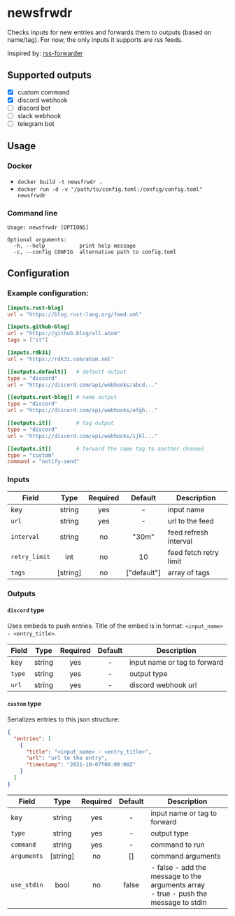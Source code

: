 # newsfrwdr

Checks inputs for new entries and forwards them to outputs (based on name/tag). For now, the only inputs it supports are rss feeds.

Inspired by: [rss-forwarder](https://github.com/morphy2k/rss-forwarder)

## Supported outputs

- [x] custom command
- [x] discord webhook
- [ ] discord bot
- [ ] slack webhook
- [ ] telegram bot

## Usage

### Docker

- `docker build -t newsfrwdr .`
- `docker run -d -v "/path/to/config.toml:/config/config.toml" newsfrwdr`

### Command line

```
Usage: newsfrwdr [OPTIONS]

Optional arguments:
  -h, --help           print help message
  -c, --config CONFIG  alternative path to config.toml
```

## Configuration

### Example configuration:

```toml
[inputs.rust-blog]
url = "https://blog.rust-lang.org/feed.xml"

[inputs.github-blog]
url = "https://github.blog/all.atom"
tags = ["it"]

[inputs.rdk31]
url = "https://rdk31.com/atom.xml"

[[outputs.default]]   # default output
type = "discord"
url = "https://discord.com/api/webhooks/abcd..."

[[outputs.rust-blog]] # name output
type = "discord"
url = "https://discord.com/api/webhooks/efgh..."

[[outputs.it]]        # tag output
type = "discord"
url = "https://discord.com/api/webhooks/ijkl..."

[[outputs.it]]        # forward the same tag to another channel
type = "custom"
command = "notify-send"
```

### Inputs

| Field         |   Type   | Required |   Default   | Description            |
| ------------- | :------: | :------: | :---------: | ---------------------- |
| key           |  string  |   yes    |      -      | input name             |
| `url`         |  string  |   yes    |      -      | url to the feed        |
| `interval`    |  string  |    no    |    "30m"    | feed refresh interval  |
| `retry_limit` |   int    |    no    |     10      | feed fetch retry limit |
| `tags`        | [string] |    no    | ["default"] | array of tags          |

### Outputs

#### `discord` type

Uses embeds to push entries. Title of the embed is in format: `<input_name> - <entry_title>`.

| Field  |  Type  | Required | Default | Description                  |
| ------ | :----: | :------: | :-----: | ---------------------------- |
| key    | string |   yes    |    -    | input name or tag to forward |
| `type` | string |   yes    |    -    | output type                  |
| `url`  | string |   yes    |    -    | discord webhook url          |

#### `custom` type

Serializes entries to this json structure:

```json
{
  "entries": [
    {
      "title": "<input_name> - <entry_title>",
      "url": "url to the entry",
      "timestamp": "2021-10-07T00:00:00Z"
    }
  ]
}
```

| Field       |   Type   | Required | Default | Description                                                                                |
| ----------- | :------: | :------: | :-----: | ------------------------------------------------------------------------------------------ |
| key         |  string  |   yes    |    -    | input name or tag to forward                                                               |
| `type`      |  string  |   yes    |    -    | output type                                                                                |
| `command`   |  string  |   yes    |    -    | command to run                                                                             |
| `arguments` | [string] |    no    |   []    | command arguments                                                                          |
| `use_stdin` |   bool   |    no    |  false  | - false - add the message to the arguments array <br /> - true - push the message to stdin |

